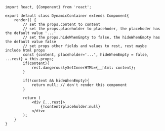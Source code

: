     import React, {Component} from 'react';

    export default class DynamicContainer extends Component{
        render() {
            // set the props.content to content
            // set the props.placeholder to placehoder, the placehoder has the default value '...'
            // set the props.hideWhenEmpty to false, the hideWhenEmpty has the default value false
            // set props other fields and values to rest, rest maybe include html props
            const {content, placeholder='...', hideWhenEmpty = false, ...rest} = this.props;
            if(content){
                rest.dangerouslySetInnerHTML={__html: content};
            }

            if(!content && hideWhenEmpty){
                return null; // don't render this component
            }

            return (
                <div {...rest}>
                    {!content?placeholder:null}
                </div>
            );
        }
    }

